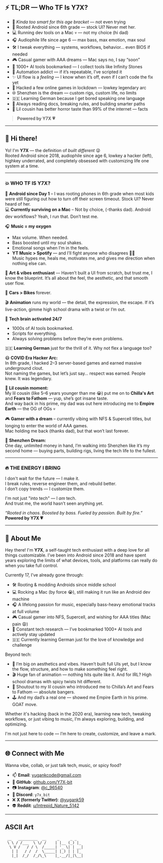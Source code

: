 ## ⚡ TL;DR — Who TF Is Y7X?

- 🧠 *Kinda too smart for this age bracket* — not even trying 
- 📱 Rooted Android since 6th grade — stock UI? Never met her.  
- 💻 Running dev tools on a Mac 💀 — not my choice (hi dad)  
- 🎧 Audiophile life since age 6 — max bass, max emotion, max soul  
- 🛠️ I tweak everything — systems, workflows, behavior… even BIOS if needed  
- 🎮 Casual gamer with AAA dreams — Mac says no, I say “soon”  
- 🧠 1000+ AI tools bookmarked — I collect tools like Infinity Stones  
- 🧪 Automation addict — if it’s repeatable, I’ve scripted it  
- ✨ UI flow is a *feeling* — I know when it’s off, even if I can’t code the fix yet  
- 👾 Hacked a few online games in lockdown — lowkey legendary arc  
- 🌐 Shenzhen is the dream — custom rigs, custom life, no limits  
- 🇩🇪 Learning German because I get bored speaking one language  
- 🤖 Always reading docs, breaking rules, and building smarter paths  
- 🧒 Lil cousin has better horror taste than 99% of the internet — facts
 
> **Powered by Y7X 💗**

---

## 👋 Hi there!

Yo! I'm **Y7X** — the definition of *built different* 😜  
Rooted Android since 2018, audiophile since age 6, lowkey a hacker (left), highkey underrated, and completely obsessed with customizing life one system at a time.

---

### 💥 WHO TF IS Y7X?

📱 **Android since Day 1** – I was rooting phones in 6th grade when most kids were still figuring out how to turn off their screen timeout. Stock UI? Never heard of her.  
💻 **Currently surviving on a Mac** – Not by choice, (-thanks dad). Android dev workflows? Yeah, I run that. Don’t test me.

🎧 **Music = my oxygen**  
- Max volume. When needed.  
- Bass boosted until my soul shakes.  
- Emotional songs when I’m in the feels.  
- **YT Music > Spotify** — and I’ll fight anyone who disagrees 🤡😜  
Music hypes me, heals me, motivates me, and gives me direction when nothing else can.

🎨 **Art & vibes enthusiast** — Haven’t built a UI from scratch, but trust me, I know the blueprint. It’s all about the feel, the aesthetic, and that smooth user flow.

🚗 **Cars > Bikes** forever.  

🎬 **Animation** runs my world — the detail, the expression, the escape. If it’s live-action, gimme high school drama with a twist or I’m out.

🧠 **Tech brain activated 24/7**  
- 1000s of AI tools bookmarked.  
- Scripts for everything.  
- Always solving problems before they’re even problems.

🇩🇪 **Learning German** just for the thrill of it. Why not flex a language too?

😷 **COVID Era Hacker Arc:**  
In 8th grade, I hacked 2–3 server-based games and earned massive underground clout.  
Not naming the games, but let’s just say… respect was earned. People knew. It was legendary.

🧒 **Lil cousin moment:**  
My lil cousin (like 5–6 years younger than me 😭) put me on to **Chilla's Art** and **Fears to Fathom** — yup, she’s got insane taste.  
And way back in his prime, my dad was out here introducing me to **Empire Earth** — the OG of OGs 💀

🎮 **Gamer with a dream** – currently vibing with NFS & Supercell titles, but longing to enter the world of AAA games.  
Mac holding me back (thanks dad), but that won’t last forever.

💭 **Shenzhen Dream:**  
One day, unlimited money in hand, I’m walking into Shenzhen like it’s my second home — buying parts, building rigs, living the tech life to the fullest.

---

### 🔥 THE ENERGY I BRING

I don't wait for the future — I make it.  
I break rules, reverse engineer them, and rebuild better.  
I don’t copy trends — I customize them.

I'm not just "into tech" — I *am* tech.  
And trust me, the world hasn’t seen anything yet.

_“Rooted in chaos. Boosted by bass. Fueled by passion. Built by fire.”_  
**Powered by Y7X 💗**

---

## 📌 About Me

Hey there! I'm **Y7X**, a self-taught tech enthusiast with a deep love for all things customizable. I’ve been into Android since 2018 and have spent years exploring the limits of what devices, tools, and platforms can really do when you take full control.

Currently 17, I’ve already gone through:
- 🛠️ Rooting & modding Androids since middle school
- 💻 Rocking a Mac (by force 😭), still making it run like an Android dev machine
- 🎧 A lifelong passion for music, especially bass-heavy emotional tracks at full volume  
- 🎮 Casual gamer into NFS, Supercell, and wishing for AAA titles (Mac pain 😩)
- 🧠 Constant tech research — I’ve bookmarked 1000+ AI tools and actively stay updated
- 🇩🇪 Currently learning German just for the love of knowledge and challenge

Beyond tech:
- 🎨 I’m big on aesthetics and vibes. Haven’t built full UIs yet, but I know the flow, structure, and how to make something feel right.
- 🎬 Huge fan of animation — nothing hits quite like it. And for IRL? High school dramas with spicy twists hit different.
- 🧒 Shoutout to my lil cousin who introduced me to Chilla’s Art and Fears to Fathom — absolute bangers.
- 🕹️ And my dad’s a real one — showed me Empire Earth in his prime. GOAT move.

Whether it's hacking (back in the 2020 era), learning new tech, tweaking workflows, or just vibing to music, I’m always exploring, building, and optimizing.

I'm not just here to code — I’m here to create, customize, and leave a mark.

---

## 🌐 Connect with Me

Wanna vibe, collab, or just talk tech, music, or spicy food?

- 📫 **Email**: [yugankcode@gmail.com](mailto:yugankcode@gmail.com)  
- 🐙 **GitHub**: [github.com/Y7X-bit](https://github.com/Y7X-bit)  
- 📷 **Instagram**: [@c_96540](https://instagram.com/c_96540)  
- 💬 **Discord**: `y7x_bit`  
- ❌ **X (formerly Twitter)**: [@yugank59](https://x.com/yugank59)  
- 👽 **Reddit**: [u/Intrepid_Nature_5142](https://www.reddit.com/user/Intrepid_Nature_5142)

---

## ASCII Art

```
 __   _________  __     _     _ _   
 \ \ / /___  \ \/ /    | |__ (_) |_ 
  \ V /   / / \  /_____| '_ \| | __|
   | |   / /  /  \_____| |_) | | |_ 
   |_|  /_/  /_/\_\    |_.__/|_|\__|
                                    
```
